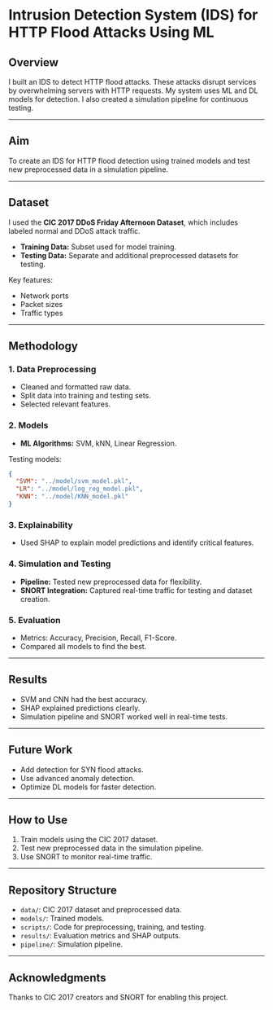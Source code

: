 # Intrusion Detection System (IDS) for HTTP Flood Attacks Using ML 

## Overview
I built an IDS to detect HTTP flood attacks. These attacks disrupt services by overwhelming servers with HTTP requests. My system uses ML and DL models for detection. I also created a simulation pipeline for continuous testing.

---

## Aim
To create an IDS for HTTP flood detection using trained models and test new preprocessed data in a simulation pipeline.

---

## Dataset
I used the **CIC 2017 DDoS Friday Afternoon Dataset**, which includes labeled normal and DDoS attack traffic.
- **Training Data:** Subset used for model training.
- **Testing Data:** Separate and additional preprocessed datasets for testing.

Key features:
- Network ports
- Packet sizes
- Traffic types

---

## Methodology
### 1. Data Preprocessing
- Cleaned and formatted raw data.
- Split data into training and testing sets.
- Selected relevant features.

### 2. Models
- **ML Algorithms:** SVM, kNN, Linear Regression.


Testing models:
```json
{
  "SVM": "../model/svm_model.pkl",
  "LR": "../model/log_reg_model.pkl",
  "KNN": "../model/KNN_model.pkl"
}
```

### 3. Explainability
- Used SHAP to explain model predictions and identify critical features.

### 4. Simulation and Testing
- **Pipeline:** Tested new preprocessed data for flexibility.
- **SNORT Integration:** Captured real-time traffic for testing and dataset creation.

### 5. Evaluation
- Metrics: Accuracy, Precision, Recall, F1-Score.
- Compared all models to find the best.

---

## Results
- SVM and CNN had the best accuracy.
- SHAP explained predictions clearly.
- Simulation pipeline and SNORT worked well in real-time tests.

---

## Future Work
- Add detection for SYN flood attacks.
- Use advanced anomaly detection.
- Optimize DL models for faster detection.

---

## How to Use
1. Train models using the CIC 2017 dataset.
2. Test new preprocessed data in the simulation pipeline.
3. Use SNORT to monitor real-time traffic.

---

## Repository Structure
- `data/`: CIC 2017 dataset and preprocessed data.
- `models/`: Trained models.
- `scripts/`: Code for preprocessing, training, and testing.
- `results/`: Evaluation metrics and SHAP outputs.
- `pipeline/`: Simulation pipeline.

---

## Acknowledgments
Thanks to CIC 2017 creators and SNORT for enabling this project.

